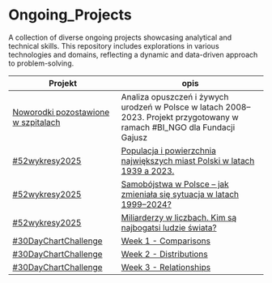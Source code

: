 # Ongoing_Projects
A collection of diverse ongoing projects showcasing analytical and technical skills. This repository includes explorations in various technologies and domains, reflecting a dynamic and data-driven approach to problem-solving.

Projekt | opis
--- | ---
[Noworodki pozostawione w szpitalach](https://github.com/ElaWajdzik/Ongoing_Projects/tree/main/%23BI_NGO%20-%20Noworodki%20opuszczone%20przez%20rodzic%C3%B3w) | Analiza opuszczeń i żywych urodzeń w Polsce w latach 2008–2023. Projekt przygotowany w ramach #BI_NGO dla Fundacji Gajusz
[#52wykresy2025](https://github.com/ElaWajdzik/Ongoing_Projects/tree/main/%2352wykresy2025) | [Populacja i powierzchnia największych miast Polski w latach 1939 a 2023.](https://github.com/ElaWajdzik/Ongoing_Projects/blob/main/%2352wykresy2025/01%20-%20polskie%20miasta.md)
[#52wykresy2025](https://github.com/ElaWajdzik/Ongoing_Projects/tree/main/%2352wykresy2025) | [Samobójstwa w Polsce – jak zmieniała się sytuacja w latach 1999–2024?](https://github.com/ElaWajdzik/Ongoing_Projects/blob/main/%2352wykresy2025/02%20-%20samob%C3%B3jstwa.md)
[#52wykresy2025](https://github.com/ElaWajdzik/Ongoing_Projects/tree/main/%2352wykresy2025) | [Miliarderzy w liczbach. Kim są najbogatsi ludzie świata?](https://github.com/ElaWajdzik/Ongoing_Projects/blob/main/%2352wykresy2025/03%20-%20miliarderzy%20Forbes.md)
[#30DayChartChallenge](https://github.com/ElaWajdzik/Ongoing_Projects/tree/main/%2330DayChartChallenge) | [Week 1 - Comparisons](https://github.com/ElaWajdzik/Ongoing_Projects/blob/main/%2330DayChartChallenge/Week%201%20-%20Comparisons.md)
[#30DayChartChallenge](https://github.com/ElaWajdzik/Ongoing_Projects/tree/main/%2330DayChartChallenge) | [Week 2 - Distributions ](https://github.com/ElaWajdzik/Ongoing_Projects/blob/main/%2330DayChartChallenge/Week%202%20-%20Distributions.md)
[#30DayChartChallenge](https://github.com/ElaWajdzik/Ongoing_Projects/tree/main/%2330DayChartChallenge) | [Week 3 - Relationships](https://github.com/ElaWajdzik/Ongoing_Projects/blob/main/%2330DayChartChallenge/Week%203%20-%20Relationships.md)
